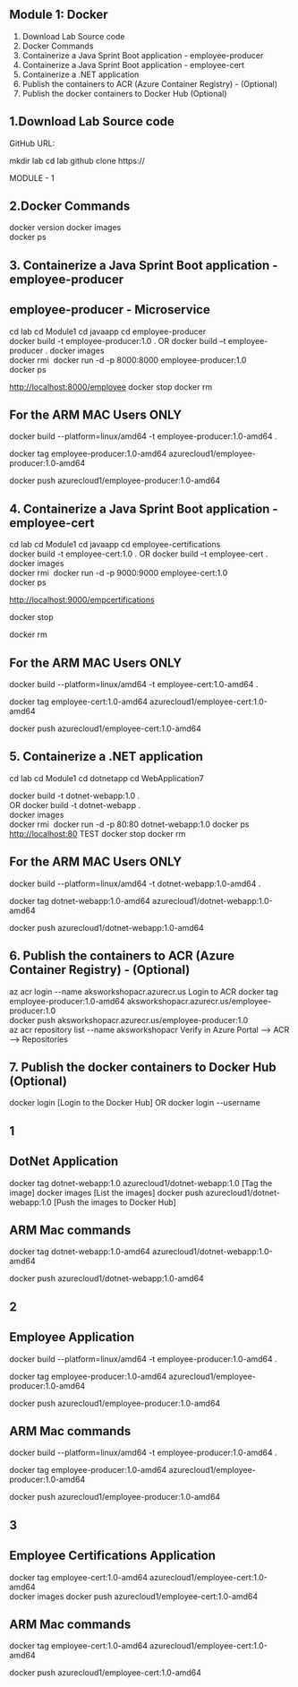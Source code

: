## Module 1: Docker

1. Download Lab Source code
2. Docker Commands
3. Containerize a Java Sprint Boot application - employee-producer
4. Containerize a Java Sprint Boot application - employee-cert
5. Containerize a .NET application
6. Publish the containers to  ACR (Azure Container Registry) - (Optional)
7. Publish the docker containers to Docker Hub (Optional)

## 1.Download Lab Source code

GitHub URL:

mkdir lab
cd lab
github clone https://

MODULE - 1

## 2.Docker Commands

docker version
docker images  
docker ps  

## 3. Containerize a Java Sprint Boot application - employee-producer

## employee-producer - Microservice

cd lab
cd Module1
cd javaapp
cd employee-producer  
docker build -t employee-producer:1.0 .
OR
docker build –t employee-producer .
docker images  
docker rmi <Image ID>
docker run -d -p 8000:8000 employee-producer:1.0  
docker ps

<http://localhost:8000/employee>
docker stop <container id>
docker rm <container id>  

## For the ARM MAC Users ONLY  

docker build --platform=linux/amd64 -t employee-producer:1.0-amd64 .

docker tag employee-producer:1.0-amd64 azurecloud1/employee-producer:1.0-amd64  

docker push azurecloud1/employee-producer:1.0-amd64

## 4. Containerize a Java Sprint Boot application - employee-cert

cd lab
cd Module1
cd javaapp
cd employee-certifications  
docker build -t employee-cert:1.0 .
OR
docker build –t employee-cert .
docker images  
docker rmi <Image ID>
docker run -d -p 9000:9000 employee-cert:1.0  
docker ps

<http://localhost:9000/empcertifications>  

docker stop <container id>

docker rm <container id>  

## For the ARM MAC Users ONLY  

docker build --platform=linux/amd64 -t employee-cert:1.0-amd64 .

docker tag employee-cert:1.0-amd64 azurecloud1/employee-cert:1.0-amd64  

docker push azurecloud1/employee-cert:1.0-amd64

## 5. Containerize a .NET application

cd lab
cd Module1
cd dotnetapp
cd WebApplication7

docker build -t dotnet-webapp:1.0 .  
OR
docker build -t dotnet-webapp  .  
docker images  
docker rmi <Image ID>
docker run -d -p 80:80 dotnet-webapp:1.0
docker ps
<http://localhost:80> TEST
docker stop <container id>
docker rm <container id>  

## For the ARM MAC Users ONLY  

docker build --platform=linux/amd64 -t dotnet-webapp:1.0-amd64 .

docker tag dotnet-webapp:1.0-amd64 azurecloud1/dotnet-webapp:1.0-amd64  

docker push azurecloud1/dotnet-webapp:1.0-amd64

## 6. Publish the containers to  ACR (Azure Container Registry) - (Optional)

az acr login --name aksworkshopacr.azurecr.us Login to ACR
docker tag employee-producer:1.0-amd64 aksworkshopacr.azurecr.us/employee-producer:1.0  
docker push aksworkshopacr.azurecr.us/employee-producer:1.0  
az acr repository list --name aksworkshopacr
Verify in Azure Portal --> ACR --> Repositories

## 7. Publish the docker containers to Docker Hub (Optional)

docker login [Login to the Docker Hub]
OR
docker login --username <Your Docker ID Name>

## 1

## DotNet Application

docker tag dotnet-webapp:1.0 azurecloud1/dotnet-webapp:1.0 [Tag the image]
docker images [List the images]
docker push azurecloud1/dotnet-webapp:1.0 [Push the images to Docker Hub]

## ARM Mac commands  

docker tag dotnet-webapp:1.0-amd64 azurecloud1/dotnet-webapp:1.0-amd64  

docker push azurecloud1/dotnet-webapp:1.0-amd64

## 2

## Employee Application

docker build --platform=linux/amd64 -t employee-producer:1.0-amd64 .

docker tag employee-producer:1.0-amd64 azurecloud1/employee-producer:1.0-amd64  

docker push azurecloud1/employee-producer:1.0-amd64

## ARM Mac commands  

docker build --platform=linux/amd64 -t employee-producer:1.0-amd64 .

docker tag employee-producer:1.0-amd64 azurecloud1/employee-producer:1.0-amd64  

docker push azurecloud1/employee-producer:1.0-amd64

## 3

## Employee Certifications Application

docker tag employee-cert:1.0-amd64 azurecloud1/employee-cert:1.0-amd64  
docker images
docker push azurecloud1/employee-cert:1.0-amd64

## ARM Mac commands  

docker tag employee-cert:1.0-amd64 azurecloud1/employee-cert:1.0-amd64  

docker push azurecloud1/employee-cert:1.0-amd64
